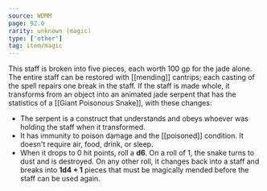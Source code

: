 ```yaml
---
source: WDMM
page: 92.0
rarity: unknown (magic)
type: ['other']
tag: item/magic
---
```


This staff is broken into five pieces, each worth 100 gp for the jade alone. The entire staff can be restored with [[mending]] cantrips; each casting of the spell repairs one break in the staff. If the staff is made whole, it transforms from an object into an animated jade serpent that has the statistics of a [[Giant Poisonous Snake]], with these changes:

- The serpent is a construct that understands and obeys whoever was holding the staff when it transformed.
- It has immunity to poison damage and the [[poisoned]] condition. It doesn't require air, food, drink, or sleep.
- When it drops to 0 hit points, roll a **d6**. On a roll of 1, the snake turns to dust and is destroyed. On any other roll, it changes back into a staff and breaks into **1d4 + 1** pieces that must be magically mended before the staff can be used again.


